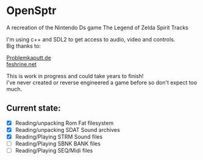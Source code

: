 # OpenSptr
A recreation of the Nintendo Ds game The Legend of Zelda Spirit Tracks <br>

I'm using c++ and SDL2 to get access to audio, video and controls. <br>
Big thanks to: <br>

[Problemkaputt.de](https://problemkaputt.de/gbatek.htm) <br>
[feshrine.net](https://www.feshrine.net/hacking/doc/nds-sdat.html) <br>
    

This is work in progress and could take years to finish! <br>
I've never created or reverse engineered a game before so don't expect too much. <br>

## Current state: <br>

- [x] Reading/unpacking Rom Fat filesystem
- [x] Reading/unpacking SDAT Sound archives
- [x] Reading/Playing STRM Sound files
- [ ] Reading/Playing SBNK BANK files
- [ ] Reading/Playing SEQ/Midi files
